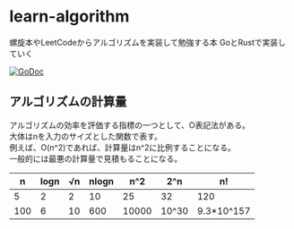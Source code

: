 # learn-algorithm

螺旋本やLeetCodeからアルゴリズムを実装して勉強する本
GoとRustで実装していく

[![GoDoc](https://godoc.org/github.com/shibukawa/my-lib?status.svg)](https://godoc.org/github.com/44smkn/learn-algorithm)

## アルゴリズムの計算量

アルゴリズムの効率を評価する指標の一つとして、O表記法がある。  
大体はnを入力のサイズとした関数で表す。  
例えば、O(n^2)であれば、計算量はn^2に比例することになる。  
一般的には最悪の計算量で見積もることになる。

|n|logn|√n|nlogn|n^2|2^n|n!|
|---|---|---|---|---|---|---|
|5|2|2|10|25|32|120|
|100|6|10|600|10000|10^30|9.3*10^157|
